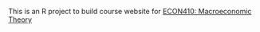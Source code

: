 This is an R project to build course website for [ECON410: Macroeconomic Theory](https://mingzehuang.github.io/ECON410_Macroeconomic_Theory/)
